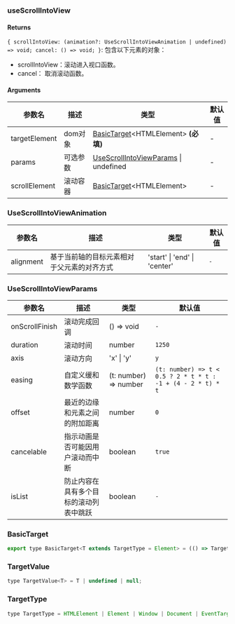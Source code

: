 ### useScrollIntoView

#### Returns
`{ scrollIntoView: (animation?: UseScrollIntoViewAnimation | undefined) => void; cancel: () => void; }`: 包含以下元素的对象：
- scrollIntoView：滚动进入视口函数。
- cancel： 取消滚动函数。

#### Arguments
|参数名|描述|类型|默认值|
|---|---|---|---|
|targetElement|dom对象|[BasicTarget](#BasicTarget)&lt;HTMLElement&gt;  **(必填)**|-|
|params|可选参数|[UseScrollIntoViewParams](#UseScrollIntoViewParams) \| undefined |-|
|scrollElement|滚动容器|[BasicTarget](#BasicTarget)&lt;HTMLElement&gt; |-|

### UseScrollIntoViewAnimation

|参数名|描述|类型|默认值|
|---|---|---|---|
|alignment|基于当前轴的目标元素相对于父元素的对齐方式|'start' \| 'end' \| 'center' |`-`|

### UseScrollIntoViewParams

|参数名|描述|类型|默认值|
|---|---|---|---|
|onScrollFinish|滚动完成回调|() => void |`-`|
|duration|滚动时间|number |`1250`|
|axis|滚动方向|'x' \| 'y' |`y`|
|easing|自定义缓和数学函数|(t: number) => number |`(t: number) => t < 0.5 ? 2 * t * t : -1 + (4 - 2 * t) * t`|
|offset|最近的边缘和元素之间的附加距离|number |`0`|
|cancelable|指示动画是否可能因用户滚动而中断|boolean |`true`|
|isList|防止内容在具有多个目标的滚动列表中跳跃|boolean |`-`|

### BasicTarget

```js
export type BasicTarget<T extends TargetType = Element> = (() => TargetValue<T>) | TargetValue<T> | MutableRefObject<TargetValue<T>>;
```

### TargetValue

```js
type TargetValue<T> = T | undefined | null;
```

### TargetType

```js
type TargetType = HTMLElement | Element | Window | Document | EventTarget;
```